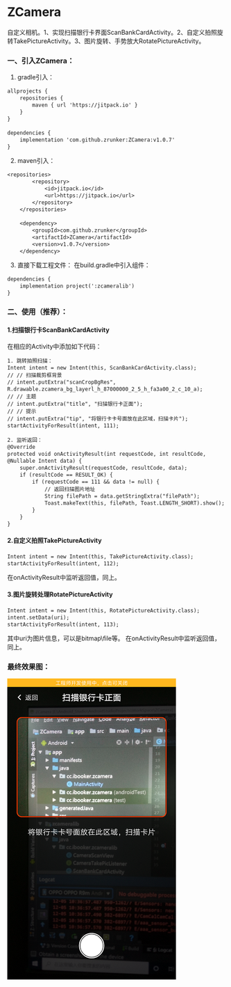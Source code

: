 # ZCamera
自定义相机。1、实现扫描银行卡界面ScanBankCardActivity。2、自定义拍照旋转TakePictureActivity。3、图片旋转、手势放大RotatePictureActivity。

### 一、引入ZCamera：

1. gradle引入：
```
allprojects {
    repositories {
        maven { url 'https://jitpack.io' }
    }
}

dependencies {
    implementation 'com.github.zrunker:ZCamera:v1.0.7'
}
```

2. maven引入：
```
<repositories>
		<repository>
		    <id>jitpack.io</id>
		    <url>https://jitpack.io</url>
		</repository>
	</repositories>

	<dependency>
	    <groupId>com.github.zrunker</groupId>
	    <artifactId>ZCamera</artifactId>
	    <version>v1.0.7</version>
	</dependency>
```
3. 直接下载工程文件：
在build.gradle中引入组件：
```
dependencies {
    implementation project(':zcameralib')
}
```

### 二、使用（推荐）：

#### 1.扫描银行卡ScanBankCardActivity
在相应的Activity中添加如下代码：
```
1. 跳转拍照扫描：
Intent intent = new Intent(this, ScanBankCardActivity.class);
// // 扫描裁剪框背景
// intent.putExtra("scanCropBgRes", R.drawable.zcamera_bg_layerl_h_87000000_2_5_h_fa3a00_2_c_10_a);
// // 主题
// intent.putExtra("title", "扫描银行卡正面");
// // 提示
// intent.putExtra("tip", "将银行卡卡号面放在此区域，扫描卡片");
startActivityForResult(intent, 111);

2. 监听返回：
@Override
protected void onActivityResult(int requestCode, int resultCode, @Nullable Intent data) {
    super.onActivityResult(requestCode, resultCode, data);
    if (resultCode == RESULT_OK) {
        if (requestCode == 111 && data != null) {
            // 返回扫描图片地址
            String filePath = data.getStringExtra("filePath");
            Toast.makeText(this, filePath, Toast.LENGTH_SHORT).show();
        }
    }
}
```

#### 2.自定义拍照TakePictureActivity
```
Intent intent = new Intent(this, TakePictureActivity.class);
startActivityForResult(intent, 112);
```
在onActivityResult中监听返回值，同上。

#### 3.图片旋转处理RotatePictureActivity
```
Intent intent = new Intent(this, RotatePictureActivity.class);
intent.setData(uri);
startActivityForResult(intent, 113);
```
其中uri为图片信息，可以是bitmap\file等。
在onActivityResult中监听返回值，同上。

### 最终效果图：
![扫描银行卡效果图](https://github.com/zrunker/ZCamera/blob/master/device-2019-12-05-103721.png)
